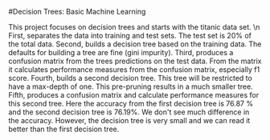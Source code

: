 #Decision Trees: Basic Machine Learning 

This project focuses on decision trees and starts with the titanic data set. \n
First, separates the data into training and test sets. The test set is 20% of the total data. 
Second, builds a decision tree based on the training data. The defaults for building a tree are fine (gini impurity). 
Third, produces a confusion matrix from the trees predictions on the test data. From the matrix it calculates performance measures from the confusion matrix, especially f1 score. 
Fourth, builds a second decision tree. This tree will be restricted to have a max-depth of one. This pre-pruning results in a much smaller tree. 
Fifth, produces a confusion matrix and calculate performance measures for this second tree. 
Here the accuracy from the first decision tree is 76.87 % and the second decision tree is 76.19%. We don't see much difference in the accuracy. However, the decision tree is very small and we can read it better than the first decision tree. 
